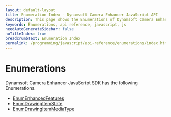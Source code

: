 ```yaml
---
layout: default-layout
title: Enumeration Index - Dynamsoft Camera Enhancer JavaScript API
description: This page shows the Enumerations of Dynamsoft Camera Enhancer JavaScript SDK.
keywords: Enumerations, api reference, javascript, js
needAutoGenerateSidebar: false
noTitleIndex: true
breadcrumbText: Enumeration Index
permalink: /programming/javascript/api-reference/enumerations/index.html
---
```


# Enumerations

Dynamsoft Camera Enhancer JavaScript SDK has the following Enumerations.

* [EnumEnhancedFeatures](enumenhancedfeatures.md)
* [EnumDrawingItemState](enumdrawingitemstate)
* [EnumDrawingItemMediaType](enumdrawingitemmediatype)
